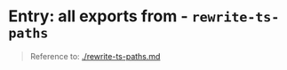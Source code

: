 # Entry: all exports from - `rewrite-ts-paths`

> Reference to: [./rewrite-ts-paths.md](./rewrite-ts-paths.md)

    